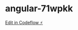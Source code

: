 # angular-71wpkk

[Edit in Codeflow ⚡️](https://stackblitz.com/~/github.com/edwardgazitonline/angular-71wpkk)